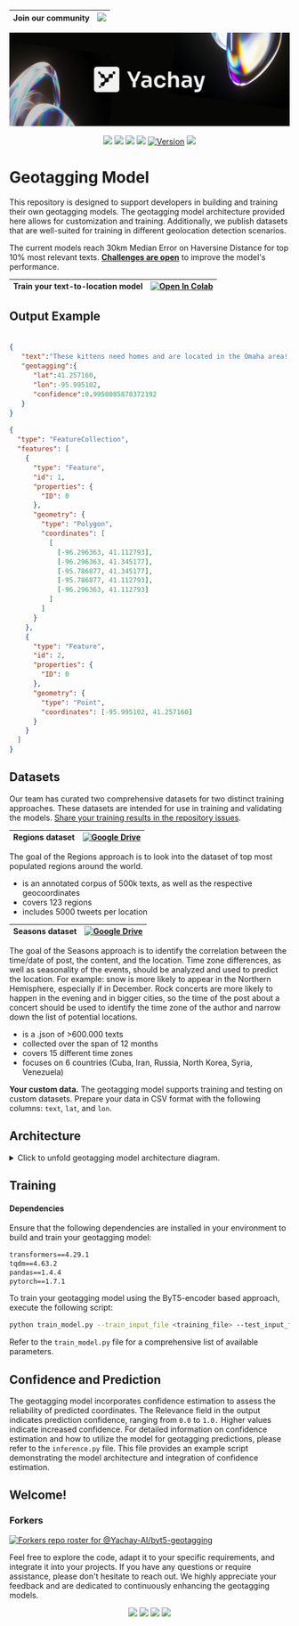 |Join our community | <a href="https://discord.gg/msWFtcfmwe"><img src="https://img.shields.io/badge/Discord-%235865F2.svg?style=for-the-badge&logo=discord&logoColor=white"></img></a>|
| :------------ | :-------------------------------------------------------------------------------------------------------- |


![Cover](./yachay.png) 


<p align="center">
<a href="https://github.blog/2023-07-13-release-radar-spring-23/#yachay-ai-1-0"><img src="https://badges.frapsoft.com/os/v1/open-source.svg?v=103"></img></a>
<a href="https://huggingface.co/yachay"><img src="https://img.shields.io/badge/%F0%9F%A4%97%20Hugging%20Face-datasets-FCE205"></a>
<a href="https://python.org"><img src="https://img.shields.io/badge/Python-3776AB.svg?style=flat&logo=python&logoColor=white"></img></a>
<a href="https://pytorch.org"><img src="https://img.shields.io/badge/PyTorch-1.7.1-EE4C2C.svg?style=flat&logo=pytorch"></img></a>
<a href="https://github.com/Yachay-AI/byt5-geotagging/releases"><img alt="Version" src="https://img.shields.io/github/v/release/Yachay-AI/byt5-geotagging?include_prereleases"></a>
<a href="https://github.com/Yachay-AI/byt5-geotagging/blob/master/LICENSE.md"><img src="https://badgen.net/github/license/Yachay-AI/byt5-geotagging"></img></a>
</p> 



# Geotagging Model

This repository is designed to support developers in building and training their own geotagging models. The geotagging model architecture provided here allows for customization and training. Additionally, we publish datasets that are well-suited for training in different geolocation detection scenarios.


The current models reach 30km Median Error on Haversine Distance for top 10% most relevant texts. [**Challenges are open**](https://github.com/Yachay-AI/byt5-geotagging/issues) to improve the model's performance.

| Train your text-to-location model | [![Open In Colab](https://colab.research.google.com/assets/colab-badge.svg)](https://colab.research.google.com/github/Yachay-AI/byt5-geotagging/blob/master/colab/byt5_training_demo.ipynb) |
| :------------ | :-------------------------------------------------------------------------------------------------------- |


## Output Example

```json

{
   "text":"These kittens need homes and are located in the Omaha area! They have their shots and are spayed/neutered. They need to be gone by JAN 1st! Please Retweet to help spread the word!",
   "geotagging":{
      "lat":41.257160,
      "lon":-95.995102,
      "confidence":0.9950085878372192
   }
}
```

```geojson
{
  "type": "FeatureCollection",
  "features": [
    {
      "type": "Feature",
      "id": 1,
      "properties": {
        "ID": 0
      },
      "geometry": {
        "type": "Polygon",
        "coordinates": [
          [
            [-96.296363, 41.112793],
            [-96.296363, 41.345177],
            [-95.786877, 41.345177],
            [-95.786877, 41.112793],
            [-96.296363, 41.112793]
          ]
        ]
      }
    },
    {
      "type": "Feature",
      "id": 2,
      "properties": {
        "ID": 0
      },
      "geometry": {
        "type": "Point",
        "coordinates": [-95.995102, 41.257160]
      }
    }
  ]
}

```

## Datasets
Our team has curated two comprehensive datasets for two distinct training approaches. These datasets are intended for use in training and validating the models. [Share your training results in the repository issues](https://github.com/Yachay-AI/byt5-geotagging/issues). 

|Regions dataset| [![Google Drive](https://img.shields.io/badge/Google%20Drive-4285F4?style=for-the-badge&logo=googledrive&logoColor=white)](https://drive.google.com/file/d/1thkE-hgT3sDtZqILZH17Hyayy0hkk_jh/view?usp=share_link) |
| :------------ | :-------------------------------------------------------------------------------------------------------- |

The goal of the Regions approach is to look into the dataset of top most populated regions around the world.

- is an annotated corpus of 500k texts, as well as the respective geocoordinates
- covers 123 regions
- includes 5000 tweets per location


|Seasons dataset| [![Google Drive](https://img.shields.io/badge/Google%20Drive-4285F4?style=for-the-badge&logo=googledrive&logoColor=white)](https://drive.google.com/drive/folders/1P2QUGFBKaqdpZ4xAHmJMe2I57I94MJyO?usp=sharing) |
| :------------ | :-------------------------------------------------------------------------------------------------------- |

The goal of the Seasons approach is to identify the correlation between the time/date of post, the content, and the location. Time zone differences, as well as seasonality of the events, should be analyzed and used to predict the location. For example: snow is more likely to appear in the Northern Hemisphere, especially if in December. Rock concerts are more likely to happen in the evening and in bigger cities, so the time of the post about a concert should be used to identify the time zone of the author and narrow down the list of potential locations. 

- is a .json of >600.000 texts 
- collected over the span of 12 months
- covers 15 different time zones 
- focuses on 6 countries (Cuba, Iran, Russia, North Korea, Syria, Venezuela)

**Your custom data.** The geotagging model supports training and testing on custom datasets. Prepare your data in CSV format with the following columns: `text`, `lat`, and `lon`. 

## Architecture 
<details>
<summary>Click to unfold geotagging model architecture diagram. </summary>

```mermaid
%%{init:{'theme':'neutral'}}%%
flowchart TD
subgraph "ByT5 classifier"
  a("Input text") --> b("Input_ids")
subgraph "byt5(T5EncoderModel)"
  b("Input_ids")  --> c("byt5.encoder.inp_input_ids")
subgraph "byt5.encoder(T5Stack)"
  c("byt5.encoder.inp_input_ids")  --> d("byt5.encoder.embed_tokens") 
subgraph "byt5.encoder.embed_tokens (Embedding)"
  d("byt5.encoder.embed_tokens")  --> f("embedding")
  e("byt5.encoder.embed_tokens.inp_weights") --> f("embedding") --> g("byt5.encoder.embed_tokens.out_0")
end
  g("byt5.encoder.embed_tokens.out_0") --> h("byt5.encoder.dropout(Dropout)") --> i("byt5.encoder.block.0(T5Block)") --> j("byt5.encoder.block.1(T5Block)") & k("byt5.encoder.block.2-9(T5Block)") & l("byt5.encoder.block.10(T5Block)")
  j("byt5.encoder.block.1(T5Block)") --> k("byt5.encoder.block.2(T5Block)<br><br> ...<br><br>byt5.encoder.block.10(T5Block) ") --> l("byt5.encoder.block.11(T5Block)") --> m("byt5.encoder.final_layer_norm(T5LayerNorm)")
  m("byt5.encoder.final_layer_norm(T5LayerNorm)")-->n("byt5.encoder.dropout(Dropout)")--> o("byt5.encoder.out_0")
end
o("byt5.encoder.out_0") --> p("byt5.out_0")
end
p("byt5.out_0")-->q("(Linear)")
end
q("(Linear)") -->r("logits")
```
</details>

## Training
#### Dependencies
Ensure that the following dependencies are installed in your environment to build and train your geotagging model:

```
transformers==4.29.1
tqdm==4.63.2
pandas==1.4.4
pytorch==1.7.1
```

To train your geotagging model using the ByT5-encoder based approach, execute the following script:

```bash
python train_model.py --train_input_file <training_file> --test_input_file <test_file> --do_train true --do_test true --load_clustering .
```

Refer to the `train_model.py` file for a comprehensive list of available parameters.

## Confidence and Prediction 
The geotagging model incorporates confidence estimation to assess the reliability of predicted coordinates. The Relevance field in the output indicates prediction confidence, ranging from `0.0` to `1.0.` Higher values indicate increased confidence.
 For detailed information on confidence estimation and how to utilize the model for geotagging predictions, please refer to the `inference.py` file. This file provides an example script demonstrating the model architecture and integration of confidence estimation.

## Welcome!
### Forkers
[![Forkers repo roster for @Yachay-AI/byt5-geotagging](https://reporoster.com/forks/Yachay-AI/byt5-geotagging)](https://github.com/Yachay-AI/byt5-geotagging/network/members)

Feel free to explore the code, adapt it to your specific requirements, and integrate it into your projects. If you have any questions or require assistance, please don't hesitate to reach out. We highly appreciate your feedback and are dedicated to continuously enhancing the geotagging models.
 
<p align="center"> 
<a href="https://www.reddit.com/user/yachay_ai/"><img src="https://img.shields.io/badge/Reddit-%23FF4500.svg?style=for-the-badge&logo=Reddit&logoColor=white"></img></a>  
<a href="https://twitter.com/YachayAi"><img src="https://img.shields.io/badge/Twitter-%231DA1F2.svg?style=for-the-badge&logo=Twitter&logoColor=white"></img></a>  
<a href="https://yachay.hashnode.dev/"><img src="https://img.shields.io/badge/Hashnode-2962FF?style=for-the-badge&logo=hashnode&logoColor=white"></img></a>  
<a href="https://dev.to/yachayai"><img src="https://img.shields.io/badge/dev.to-0A0A0A?style=for-the-badge&logo=dev.to&logoColor=white"></img></a>  
</p>


